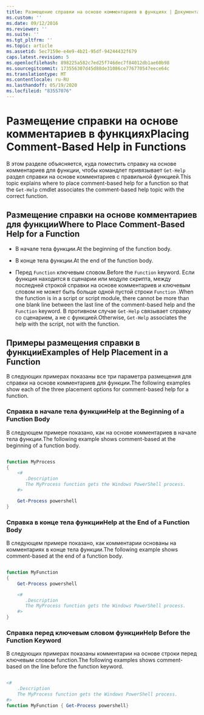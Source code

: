 ```yaml
---
title: Размещение справки на основе комментариев в функциях | Документация Майкрософт
ms.custom: ''
ms.date: 09/12/2016
ms.reviewer: ''
ms.suite: ''
ms.tgt_pltfrm: ''
ms.topic: article
ms.assetid: 5ec7159e-e4e9-4b21-95df-94244432f679
caps.latest.revision: 5
ms.openlocfilehash: 898225a582c7ed25f746dec7f84012db1ae60b98
ms.sourcegitcommit: 173556307d45d88de31086ce776770547eece64c
ms.translationtype: MT
ms.contentlocale: ru-RU
ms.lasthandoff: 05/19/2020
ms.locfileid: "83557076"
---
```

# <a name="placing-comment-based-help-in-functions"></a><span data-ttu-id="868d7-102">Размещение справки на основе комментариев в функциях</span><span class="sxs-lookup"><span data-stu-id="868d7-102">Placing Comment-Based Help in Functions</span></span>

<span data-ttu-id="868d7-103">В этом разделе объясняется, куда поместить справку на основе комментариев для функции, чтобы командлет привязывает `Get-Help` раздел справки на основе комментариев с правильной функцией.</span><span class="sxs-lookup"><span data-stu-id="868d7-103">This topic explains where to place comment-based help for a function so that the `Get-Help` cmdlet associates the comment-based help topic with the correct function.</span></span>

## <a name="where-to-place-comment-based-help-for-a-function"></a><span data-ttu-id="868d7-104">Размещение справки на основе комментариев для функции</span><span class="sxs-lookup"><span data-stu-id="868d7-104">Where to Place Comment-Based Help for a Function</span></span>

- <span data-ttu-id="868d7-105">В начале тела функции.</span><span class="sxs-lookup"><span data-stu-id="868d7-105">At the beginning of the function body.</span></span>

- <span data-ttu-id="868d7-106">В конце тела функции.</span><span class="sxs-lookup"><span data-stu-id="868d7-106">At the end of the function body.</span></span>

- <span data-ttu-id="868d7-107">Перед `Function` ключевым словом.</span><span class="sxs-lookup"><span data-stu-id="868d7-107">Before the `Function` keyword.</span></span> <span data-ttu-id="868d7-108">Если функция находится в сценарии или модуле скрипта, между последней строкой справки на основе комментариев и ключевым словом не может быть больше одной пустой строки `Function` .</span><span class="sxs-lookup"><span data-stu-id="868d7-108">When the function is in a script or script module, there cannot be more than one blank line between the last line of the comment-based help and the `Function` keyword.</span></span> <span data-ttu-id="868d7-109">В противном случае `Get-Help` связывает справку со сценарием, а не с функцией.</span><span class="sxs-lookup"><span data-stu-id="868d7-109">Otherwise, `Get-Help` associates the help with the script, not with the function.</span></span>

## <a name="examples-of-help-placement-in-a-function"></a><span data-ttu-id="868d7-110">Примеры размещения справки в функции</span><span class="sxs-lookup"><span data-stu-id="868d7-110">Examples of Help Placement in a Function</span></span>

 <span data-ttu-id="868d7-111">В следующих примерах показаны все три параметра размещения для справки на основе комментариев для функции.</span><span class="sxs-lookup"><span data-stu-id="868d7-111">The following examples show each of the three placement options for comment-based help for a function.</span></span>

### <a name="help-at-the-beginning-of-a-function-body"></a><span data-ttu-id="868d7-112">Справка в начале тела функции</span><span class="sxs-lookup"><span data-stu-id="868d7-112">Help at the Beginning of a Function Body</span></span>

 <span data-ttu-id="868d7-113">В следующем примере показано, как на основе комментариев в начале тела функции.</span><span class="sxs-lookup"><span data-stu-id="868d7-113">The following example shows comment-based at the beginning of a function body.</span></span>

```powershell

function MyProcess
{
    <#
       .Description
       The MyProcess function gets the Windows PowerShell process.
    #>

    Get-Process powershell
}

```

### <a name="help-at-the-end-of-a-function-body"></a><span data-ttu-id="868d7-114">Справка в конце тела функции</span><span class="sxs-lookup"><span data-stu-id="868d7-114">Help at the End of a Function Body</span></span>

 <span data-ttu-id="868d7-115">В следующем примере показано, как комментарии основаны на комментариях в конце тела функции.</span><span class="sxs-lookup"><span data-stu-id="868d7-115">The following example shows comment-based at the end of a function body.</span></span>

```powershell

function MyFunction
{
    Get-Process powershell

    <#
       .Description
       The MyProcess function gets the Windows PowerShell process.
    #>
}

```

### <a name="help-before-the-function-keyword"></a><span data-ttu-id="868d7-116">Справка перед ключевым словом функции</span><span class="sxs-lookup"><span data-stu-id="868d7-116">Help Before the Function Keyword</span></span>

 <span data-ttu-id="868d7-117">В следующих примерах показаны комментарии на основе строки перед ключевым словом function.</span><span class="sxs-lookup"><span data-stu-id="868d7-117">The following examples shows comment-based on the line before the function keyword.</span></span>

```powershell

<#
    .Description
    The MyProcess function gets the Windows PowerShell process.
#>
function MyFunction { Get-Process powershell}

```
